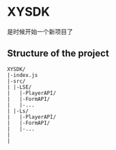 # XYSDK

是时候开始一个新项目了

## Structure of the project

```filetree
XYSDK/
|-index.js
|-src/
| |-LSE/
|   |-PlayerAPI/
|   |-FormAPI/
|   |-...
| |-Ls/
|   |-PlayerAPI/
|   |-FormAPI/
|   |-...
|
|
```
